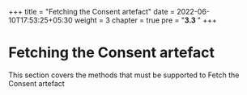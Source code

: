 +++
title = "Fetching the Consent artefact"
date = 2022-06-10T17:53:25+05:30
weight = 3
chapter = true
pre = "<b>3.3 </b>"
+++

# Fetching the Consent artefact

This section covers the methods that must be supported to Fetch the Consent artefact
